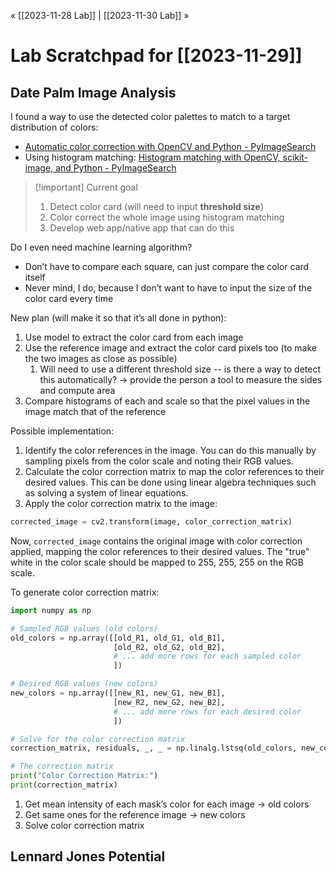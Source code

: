 « [[2023-11-28 Lab]] | [[2023-11-30 Lab]] » 
# Lab Scratchpad for [[2023-11-29]]
## Date Palm Image Analysis
I found a way to use the detected color palettes to match to a target distribution of colors:
- [Automatic color correction with OpenCV and Python - PyImageSearch](https://pyimagesearch.com/2021/02/15/automatic-color-correction-with-opencv-and-python/)
- Using histogram matching: [Histogram matching with OpenCV, scikit-image, and Python - PyImageSearch](https://pyimagesearch.com/2021/02/08/histogram-matching-with-opencv-scikit-image-and-python/)

>[!important] Current goal
>1. Detect color card (will need to input **threshold size**)
>2. Color correct the whole image using histogram matching
>3. Develop web app/native app that can do this

Do I even need machine learning algorithm?
- Don’t have to compare each square, can just compare the color card itself
- Never mind, I do, because I don’t want to have to input the size of the color card every time

New plan (will make it so that it’s all done in python):
1. Use model to extract the color card from each image
2. Use the reference image and extract the color card pixels too (to make the two images as close as possible)
	1. Will need to use a different threshold size -- is there a way to detect this automatically? → provide the person a tool to measure the sides and compute area
3. Compare histograms of each and scale so that the pixel values in the image match that of the reference

Possible implementation:
1. Identify the color references in the image. You can do this manually by sampling pixels from the color scale and noting their RGB values.
2. Calculate the color correction matrix to map the color references to their desired values. This can be done using linear algebra techniques such as solving a system of linear equations.
3. Apply the color correction matrix to the image:
```python
corrected_image = cv2.transform(image, color_correction_matrix)
```

Now, `corrected_image` contains the original image with color correction applied, mapping the color references to their desired values. The "true" white in the color scale should be mapped to 255, 255, 255 on the RGB scale.

To generate color correction matrix:
```python
import numpy as np

# Sampled RGB values (old colors)
old_colors = np.array([[old_R1, old_G1, old_B1],
                       [old_R2, old_G2, old_B2],
                       # ... add more rows for each sampled color
                       ])

# Desired RGB values (new colors)
new_colors = np.array([[new_R1, new_G1, new_B1],
                       [new_R2, new_G2, new_B2],
                       # ... add more rows for each desired color
                       ])

# Solve for the color correction matrix
correction_matrix, residuals, _, _ = np.linalg.lstsq(old_colors, new_colors, rcond=None)

# The correction matrix
print("Color Correction Matrix:")
print(correction_matrix)
```

1. Get mean intensity of each mask’s color for each image → old colors
2. Get same ones for the reference image → new colors
3. Solve color correction matrix

## Lennard Jones Potential